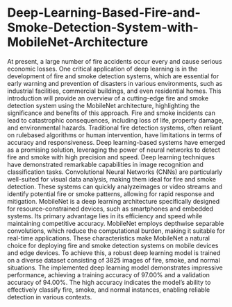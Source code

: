 # Deep-Learning-Based-Fire-and-Smoke-Detection-System-with-MobileNet-Architecture
At present, a large number of fire accidents occur every and cause serious economic losses. One critical application of deep
learning is in the development of fire and smoke detection systems, which are essential for early warning and prevention of
disasters in various environments, such as industrial facilities, commercial buildings, and even residential homes. This
introduction will provide an overview of a cutting-edge fire and smoke detection system using the MobileNet architecture,
highlighting the significance and benefits of this approach. Fire and smoke incidents can lead to catastrophic consequences,
including loss of life, property damage, and environmental hazards. Traditional fire detection systems, often reliant on rulebased algorithms or human intervention, have limitations in terms of accuracy and responsiveness. Deep learning-based
systems have emerged as a promising solution, leveraging the power of neural networks to detect fire and smoke with high
precision and speed. Deep learning techniques have demonstrated remarkable capabilities in image recognition and
classification tasks. Convolutional Neural Networks (CNNs) are particularly well-suited for visual data analysis, making
them ideal for fire and smoke detection.
These systems can quickly analyzeimages or video streams and identify potential fire or smoke patterns, allowing for rapid
response and mitigation. MobileNet is a deep learning architecture specifically designed for resource-constrained devices,
such as smartphones and embedded systems. Its primary advantage lies in its efficiency and speed while maintaining
competitive accuracy. MobileNet employs depthwise separable convolutions, which reduce the computational burden,
making it suitable for real-time applications. These characteristics make MobileNet a natural choice for deploying fire and
smoke detection systems on mobile devices and edge devices. To achieve this, a robust deep learning model is trained on a
diverse dataset consisting of 3825 images of fire, smoke, and normal situations. The implemented deep learning model
demonstrates impressive performance, achieving a training accuracy of 97.00% and a validation accuracy of 94.00%. The
high accuracy indicates the model’s ability to effectively classify fire, smoke, and normal instances, enabling reliable
detection in various contexts.
